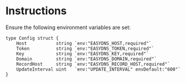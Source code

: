 # Instructions

Ensure the following environment variables are set:
```
type Config struct {
	Host           string `env:"EASYDNS_HOST,required"`
	Token          string `env:"EASYDNS_TOKEN,required"`
	Key            string `env:"EASYDNS_KEY,required"`
	Domain         string `env:"EASYDNS_DOMAIN,required"`
	RecordHost     string `env:"EASYDNS_RECORD_HOST,required"`
	UpdateInterval uint   `env:"UPDATE_INTERVAL" envDefault:"600"`
}
```
